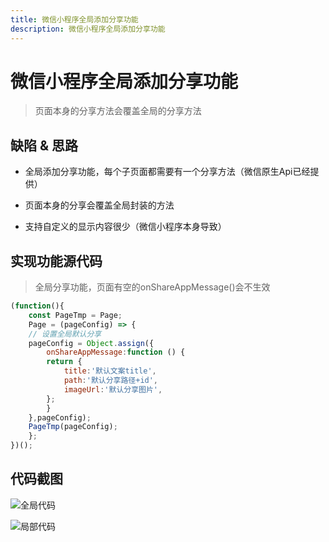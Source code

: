 ```yaml
---
title: 微信小程序全局添加分享功能
description: 微信小程序全局添加分享功能
---
```


# 微信小程序全局添加分享功能

> 页面本身的分享方法会覆盖全局的分享方法

## 缺陷 & 思路

- 全局添加分享功能，每个子页面都需要有一个分享方法（微信原生Api已经提供）

- 页面本身的分享会覆盖全局封装的方法

- 支持自定义的显示内容很少（微信小程序本身导致）

## 实现功能源代码

> 全局分享功能，页面有空的onShareAppMessage()会不生效

```js
(function(){
    const PageTmp = Page;
    Page = (pageConfig) => {
    // 设置全局默认分享
    pageConfig = Object.assign({
        onShareAppMessage:function () {
        return {
            title:'默认文案title',
            path:'默认分享路径+id',
            imageUrl:'默认分享图片',
        };
        }
    },pageConfig);
    PageTmp(pageConfig);
    };
})();
```

## 代码截图

![全局代码](https://www.jwblog.cn/images/pc/code/share.png)

![局部代码](https://www.jwblog.cn/images/pc/code/replaceShare.png)

